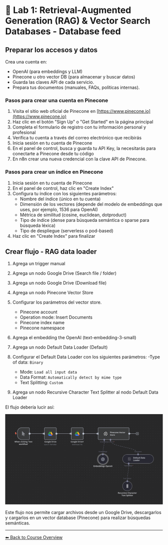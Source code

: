 # 🧠 Lab 1: Retrieval‑Augmented Generation (RAG) & Vector Search Databases - Database feed

## Preparar los accesos y datos
Crea una cuenta en:

- OpenAI (para embeddings y LLM)
- Pinecone u otro vector DB (para almacenar y buscar datos)
- Guarda las claves API de cada servicio.
- Prepara tus documentos (manuales, FAQs, políticas internas).

### Pasos para crear una cuenta en Pinecone

1. Visita el sitio web oficial de Pinecone en [https://www.pinecone.io](https://www.pinecone.io)
2. Haz clic en el botón "Sign Up" o "Get Started" en la página principal
3. Completa el formulario de registro con tu información personal y profesional
4. Verifica tu cuenta a través del correo electrónico que recibirás
5. Inicia sesión en tu cuenta de Pinecone
6. En el panel de control, busca y guarda tu API Key, la necesitarás para conectarte a Pinecone desde tu código
7. En n8n crear una nueva credencial con la clave API de Pinecone.

### Pasos para crear un índice en Pinecone

1. Inicia sesión en tu cuenta de Pinecone
2. En el panel de control, haz clic en "Create Index"
3. Configura tu índice con los siguientes parámetros:
   - Nombre del índice (único en tu cuenta)
   - Dimensión de los vectores (depende del modelo de embeddings que uses, por ejemplo, 1536 para OpenAI)
   - Métrica de similitud (cosine, euclidean, dotproduct)
   - Tipo de índice (dense para búsqueda semántica o sparse para búsqueda léxica)
   - Tipo de despliegue (serverless o pod-based)
4. Haz clic en "Create Index" para finalizar


## Crear flujo - RAG data loader

1. Agrega un trigger manual
2. Agrega un nodo Google Drive (Search file / folder)
3. Agrega un nodo Google Drive (Download file)
4. Agrega un nodo Pinecone Vector Store
5. Configurar los parámetros del vector store.
    - Pinecone account
    - Operation mode: Insert Documents
    - Pinecone index name
    - Pinecone namespace
6. Agrega el embedding the OpenAI (text-embedding-3-small)
7. Agrega un nodo Default Data Loader (Default)
8. Configurar el Default Data Loader con los siguientes parámetros:
    -Type of data: `Binary`
    - Mode: `Load all input data`
    - Data Format: `Automatically detect by mime type`
    - Text Splitting: `Custom`

9. Agrega un nodo Recursive Character Text Splitter al nodo Default Data Loader

El flujo debería lucir así:

![](../../04.assets/images/rag.png)

Este flujo nos permite cargar archivos desde un Google Drive, descargarlos y cargarlos en un vector database (Pinecone) para realizar búsquedas semánticas.

---

[⬅ Back to Course Overview](../../README.md)